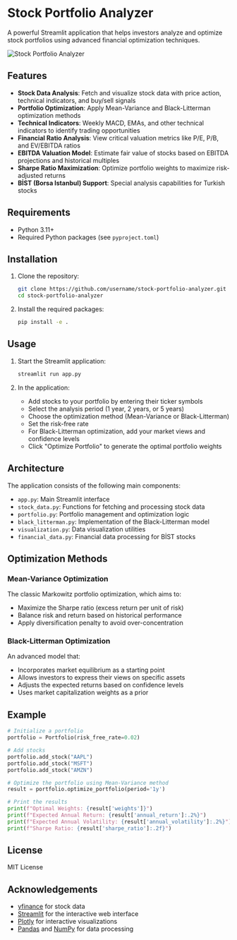 # Stock Portfolio Analyzer

A powerful Streamlit application that helps investors analyze and optimize stock portfolios using advanced financial optimization techniques.

![Stock Portfolio Analyzer](https://raw.githubusercontent.com/username/stock-portfolio-analyzer/main/screenshot.png)

## Features

- **Stock Data Analysis**: Fetch and visualize stock data with price action, technical indicators, and buy/sell signals
- **Portfolio Optimization**: Apply Mean-Variance and Black-Litterman optimization methods
- **Technical Indicators**: Weekly MACD, EMAs, and other technical indicators to identify trading opportunities
- **Financial Ratio Analysis**: View critical valuation metrics like P/E, P/B, and EV/EBITDA ratios
- **EBITDA Valuation Model**: Estimate fair value of stocks based on EBITDA projections and historical multiples
- **Sharpe Ratio Maximization**: Optimize portfolio weights to maximize risk-adjusted returns
- **BİST (Borsa Istanbul) Support**: Special analysis capabilities for Turkish stocks

## Requirements

- Python 3.11+
- Required Python packages (see `pyproject.toml`)

## Installation

1. Clone the repository:
   ```bash
   git clone https://github.com/username/stock-portfolio-analyzer.git
   cd stock-portfolio-analyzer
   ```

2. Install the required packages:
   ```bash
   pip install -e .
   ```

## Usage

1. Start the Streamlit application:
   ```bash
   streamlit run app.py
   ```

2. In the application:
   - Add stocks to your portfolio by entering their ticker symbols
   - Select the analysis period (1 year, 2 years, or 5 years)
   - Choose the optimization method (Mean-Variance or Black-Litterman)
   - Set the risk-free rate
   - For Black-Litterman optimization, add your market views and confidence levels
   - Click "Optimize Portfolio" to generate the optimal portfolio weights

## Architecture

The application consists of the following main components:

- `app.py`: Main Streamlit interface
- `stock_data.py`: Functions for fetching and processing stock data
- `portfolio.py`: Portfolio management and optimization logic
- `black_litterman.py`: Implementation of the Black-Litterman model
- `visualization.py`: Data visualization utilities
- `financial_data.py`: Financial data processing for BİST stocks

## Optimization Methods

### Mean-Variance Optimization

The classic Markowitz portfolio optimization, which aims to:
- Maximize the Sharpe ratio (excess return per unit of risk)
- Balance risk and return based on historical performance
- Apply diversification penalty to avoid over-concentration

### Black-Litterman Optimization

An advanced model that:
- Incorporates market equilibrium as a starting point
- Allows investors to express their views on specific assets
- Adjusts the expected returns based on confidence levels
- Uses market capitalization weights as a prior

## Example

```python
# Initialize a portfolio
portfolio = Portfolio(risk_free_rate=0.02)

# Add stocks
portfolio.add_stock("AAPL")
portfolio.add_stock("MSFT")
portfolio.add_stock("AMZN")

# Optimize the portfolio using Mean-Variance method
result = portfolio.optimize_portfolio(period='1y')

# Print the results
print(f"Optimal Weights: {result['weights']}")
print(f"Expected Annual Return: {result['annual_return']:.2%}")
print(f"Expected Annual Volatility: {result['annual_volatility']:.2%}")
print(f"Sharpe Ratio: {result['sharpe_ratio']:.2f}")
```

## License

MIT License

## Acknowledgements

- [yfinance](https://github.com/ranaroussi/yfinance) for stock data
- [Streamlit](https://streamlit.io/) for the interactive web interface
- [Plotly](https://plotly.com/) for interactive visualizations
- [Pandas](https://pandas.pydata.org/) and [NumPy](https://numpy.org/) for data processing